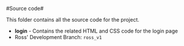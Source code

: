 #Source code#

This folder contains all the source code for the project.

*	**login** - Contains the related HTML and CSS code for the login page
  *	Ross' Development Branch: `ross_v1`

